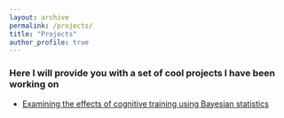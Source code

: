 ```yaml
---
layout: archive
permalink: /projects/
title: "Projects"
author_profile: true
---
```


### Here I will provide you with a set of cool projects I have been working on
* [Examining the effects of cognitive training using Bayesian statistics](https://danielfellman.github.io/projects/bayes)

